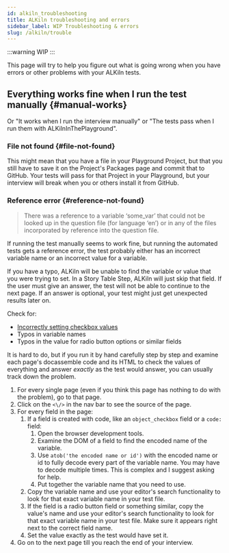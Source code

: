 ```yaml
---
id: alkiln_troubleshooting
title: ALKiln troubleshooting and errors
sidebar_label: WIP Troubleshooting & errors
slug: /alkiln/trouble
---
```


:::warning
WIP
:::

This page will try to help you figure out what is going wrong when you have errors or other problems with your ALKiln tests.

<!--
## The variable could not be looked up

> There was a reference to a variable ‘some_var’ that could not be looked up in the question file (for language ‘en’) or in any of the files incorporated by reference into the question file.
 -->

## Everything works fine when I run the test manually {#manual-works}

Or "It works when I run the interview manually" or "The tests pass when I run them with ALKilnInThePlayground".

### File not found {#file-not-found}

<!-- Find that error -->

This might mean that you have a file in your Playground Project, but that you still have to save it on the Project's Packages page and commit that to GitHub. Your tests will pass for that Project in your Playground, but your interview will break when you or others install it from GitHub.

### Reference error {#reference-not-found}

> There was a reference to a variable ‘some_var’ that could not be looked up in the question file (for language ‘en’) or in any of the files incorporated by reference into the question file.

If running the test manually seems to work fine, but running the automated tests gets a reference error, the test probably either has an incorrect variable name or an incorrect value for a variable.

If you have a typo, ALKiln will be unable to find the variable or value that you were trying to set. In a Story Table Step, ALKiln will just skip that field. If the user must give an answer, the test will not be able to continue to the next page. If an answer is optional, your test might just get unexpected results later on.

<!-- Something about unused rows? -->

Check for:

- [Incorrectly setting checkbox values](writing#faq-checkbox-values)
- Typos in variable names
- Typos in the value for radio button options or similar fields

It is hard to do, but if you run it by hand carefully step by step and examine each page's docassemble code and its HTML to check the values of everything and answer _exactly_ as the test would answer, you can usually track down the problem.

1. For every single page (even if you think this page has nothing to do with the problem), go to that page.
1. Click on the `<\/>` in the nav bar to see the source of the page.
1. For every field in the page:
    1. If a field is created with code, like an `object_checkbox` field or a `code:` field:
        1. Open the browser development tools.
        1. Examine the DOM of a field to find the encoded name of the variable.
        1. Use `atob('the encoded name or id')` with the encoded name or id to fully decode every part of the variable name. You may have to decode multiple times. This is complex and I suggest asking for help.
        1. Put together the variable name that you need to use.
    1. Copy the variable name and use your editor's search functionality to look for that exact variable name in your test file.
    1. If the field is a radio button field or something similar, copy the value's name and use your editor's search functionality to look for that exact variable name in your test file. Make sure it appears right next to the correct field name.
    1. Set the value exactly as the test would have set it.
1. Go on to the next page till you reach the end of your interview.
